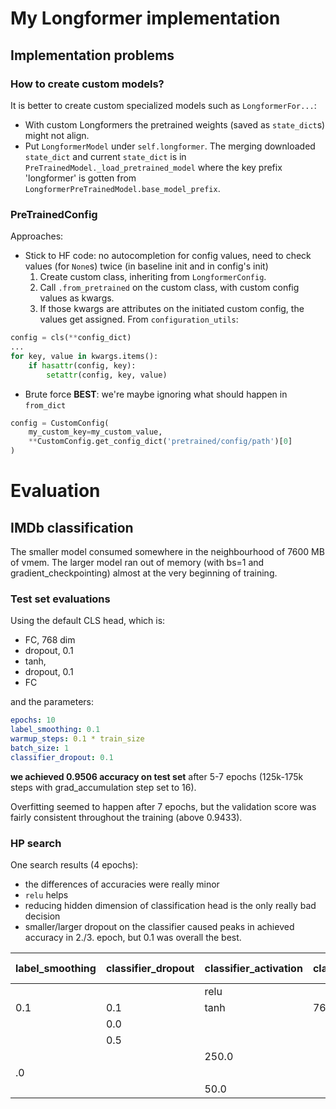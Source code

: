 # My Longformer implementation

## Implementation problems

### How to create custom models?

It is better to create custom specialized models such as `LongformerFor...`:
- With custom Longformers the pretrained weights (saved as `state_dict`s) might
  not align.
- Put `LongformerModel` under `self.longformer`. The merging downloaded
  `state_dict` and current `state_dict` is in
  `PreTrainedModel._load_pretrained_model` where the key prefix 'longformer' is
  gotten from `LongformerPreTrainedModel.base_model_prefix`.


### PreTrainedConfig

Approaches:

- Stick to HF code: no autocompletion for config values, need to check values
  (for `None`s) twice (in baseline init and in config's init)
    1. Create custom class, inheriting from `LongformerConfig`.
    2. Call `.from_pretrained` on the custom class, with custom config values as
       kwargs.
    3. If those kwargs are attributes on the initiated custom config, the values
       get assigned. From `configuration_utils`:
```python
config = cls(**config_dict)
...
for key, value in kwargs.items():
    if hasattr(config, key):
        setattr(config, key, value)
```

- Brute force **BEST**: we're maybe ignoring what should happen in `from_dict`
```python
config = CustomConfig(
    my_custom_key=my_custom_value,
    **CustomConfig.get_config_dict('pretrained/config/path')[0]
)
```



# Evaluation

## IMDb classification

The smaller model consumed somewhere in the neighbourhood of 7600 MB of vmem.
The larger model ran out of memory (with bs=1 and gradient_checkpointing) almost
at the very beginning of training.

### Test set evaluations

Using the default CLS head, which is:

- FC, 768 dim
- dropout, 0.1
- tanh,
- dropout, 0.1
- FC

and the parameters:

```yaml
epochs: 10
label_smoothing: 0.1
warmup_steps: 0.1 * train_size
batch_size: 1
classifier_dropout: 0.1
```
**we achieved 0.9506 accuracy on test set** after 5-7 epochs (125k-175k steps
with grad_accumulation step set to 16).

Overfitting seemed to happen after 7 epochs, but the validation score was
fairly consistent throughout the training (above 0.9433).


### HP search

One search results (4 epochs):

- the differences of accuracies were really minor
- `relu` helps
- reducing hidden dimension of classification head is the only really bad
  decision
- smaller/larger dropout on the classifier caused peaks in achieved accuracy in
  2./3. epoch, but 0.1 was overall the best.

| label_smoothing  | classifier_dropout | classifier_activation | classifier_dim | val. accuracy | val. loss |
| ---------------- | ------------------ | --------------------- | -------------- | ------------- | --------- |
|                  |                    | relu                  |                | 0.95120       | 0.20479   |
| 0.1              | 0.1                | tanh                  | 768.0          | 0.95099       | 0.19709   |
|                  | 0.0                |                       |                | 0.94800       | 0.24426   |
|                  | 0.5                |                       |                | 0.94679       | 0.30623   |
|                  |                    | 250.0                 |                | 0.94459       | 0.25216   |
| .0               |                    |                       |                | 0.94440       | 0.27785   |
|                  |                    | 50.0                  |                | 0.94340       | 0.24950   |
